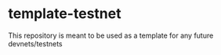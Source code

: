# template-testnet
This repository is meant to be used as a template for any future devnets/testnets

